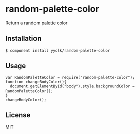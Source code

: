 # random-palette-color

  Return a random [palette](https://github.com/enricomarino/palette) color

## Installation

    $ component install yyolk/random-palette-color

## Usage
    var RandomPaletteColor = require("random-palette-color");
    function changeBodyColor(){
      document.getElementById("body").style.backgroundColor = RandomPaletteColor();
    }
    changeBodyColor();
   

## License

  MIT
